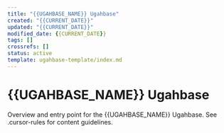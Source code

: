 ```yaml
---
title: "{{UGAHBASE_NAME}} Ugahbase"
created: "{{CURRENT_DATE}}"
updated: "{{CURRENT_DATE}}"
modified_date: {{CURRENT_DATE}}
tags: []
crossrefs: []
status: active
template: ugahbase-template/index.md
---
```


# {{UGAHBASE_NAME}} Ugahbase

Overview and entry point for the {{UGAHBASE_NAME}} Ugahbase. See .cursor-rules for content guidelines. 